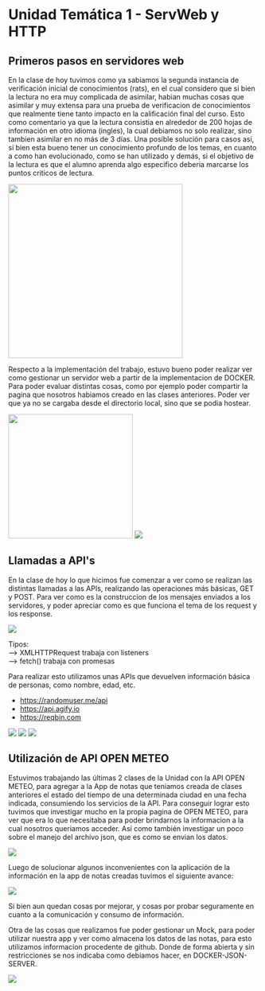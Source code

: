 # Unidad Temática 1 - ServWeb y HTTP

## Primeros pasos en servidores web

En la clase de hoy tuvimos como ya sabiamos la segunda instancia de verificación inicial de conocimientos (rats), en el cual considero que si bien la lectura no era muy complicada de asimilar, habian muchas cosas que asimilar y muy extensa para una prueba de verificacion de conocimientos que realmente tiene tanto impacto en la calificación final del curso. Esto como comentario ya que la lectura consistia en alrededor de 200 hojas de información en otro idioma (ingles), la cual debiamos no solo realizar, sino tambien asimilar en no más de 3 días.
Una posible solución para casos asi, si bien esta bueno tener un conocimiento profundo de los temas, en cuanto a como han evolucionado, como se han utilizado y demás, si el objetivo de la lectura es que el alumno aprenda algo especifico deberia marcarse los puntos criticos de lectura.

<img src= "https://user-images.githubusercontent.com/88668277/187924422-382b98a0-8668-4beb-9af7-34dfa3111b0e.png" height="350px" />

Respecto a la implementación del trabajo, estuvo bueno poder realizar ver como gestionar un servidor web a partir de la implementacion de DOCKER.
Para poder evaluar distintas cosas, como por ejemplo poder compartir la pagina que nosotros habiamos creado en las clases anteriores. Poder ver que ya no se cargaba desde el directorio local, sino que se podia hostear. 

<img src="https://user-images.githubusercontent.com/88668277/187925929-9e2cd503-675c-4ca6-a112-3c2c8453ba14.png" height="250px"/>
<img src="https://user-images.githubusercontent.com/88668277/187926510-4f6d78bf-82d7-4c2c-b48d-1c2c091e15ac.png"/>


## Llamadas a API's

En la clase de hoy lo que hicimos fue comenzar a ver como se realizan las distintas llamadas a las APIs, realizando las operaciones más básicas, GET y POST.
Para ver como es la construccion de los mensajes enviados a los servidores, y poder apreciar como es que funciona el tema de los request y los response.

<img src="https://user-images.githubusercontent.com/88668277/187928856-87d0a37b-fcc0-4122-b090-a42332cff41e.png" />

Tipos:<br>
--> XMLHTTPRequest trabaja con listeners <br>
--> fetch() trabaja con promesas

Para realizar esto utilizamos unas APIs que devuelven información básica de personas, como nombre, edad, etc.
+ https://randomuser.me/api
+ https://api.agify.io 
+ https://reqbin.com

<img src="https://user-images.githubusercontent.com/88668277/187930997-761fec30-21ce-490e-bf0d-2b4f7caf60e0.png" weigth="350px"/>
<img src="https://user-images.githubusercontent.com/88668277/187932644-a0c4c228-9da1-46bf-9b81-fa0071d40aa5.png" weigth="350px"/>
<img src="https://user-images.githubusercontent.com/88668277/187933063-15c04a00-21aa-4c4d-9c39-44c6a387d1c0.png" weigth="350px"/>


## Utilización de API OPEN METEO

Estuvimos trabajando las últimas 2 clases de la Unidad con la API OPEN METEO, para agregar a la App de notas que teniamos creada de clases anteriores el estado del tiempo de una determinada ciudad en una fecha indicada, consumiendo los servicios de la API.
Para conseguir lograr esto tuvimos que investigar mucho en la propia pagina de OPEN METEO, para ver que era lo que necesitaba para poder brindarnos la informacion a la cual nosotros queriamos acceder. Así como también investigar un poco sobre el manejo del archivo json, que es como se envian los datos.

<img src="https://user-images.githubusercontent.com/88668277/187935772-a17183ca-b75c-4f7f-9f45-8fa89fd5cbfb.png"/>

Luego de solucionar algunos inconvenientes con la aplicación de la información en la app de notas creadas tuvimos el siguiente avance:

<img src="https://user-images.githubusercontent.com/88668277/187935507-2d4b3cac-26de-45f7-aa6c-3021fe444007.png"/>

Si bien aun quedan cosas por mejorar, y cosas por probar seguramente en cuanto a la comunicación y consumo de información.

Otra de las cosas que realizamos fue poder gestionar un Mock, para poder utilizar nuestra app y ver como almacena los datos de las notas, para esto utilizamos informacion procedente de github. Donde de forma abierta y sin restricciones se nos indicaba como debiamos hacer, en DOCKER-JSON-SERVER.

<img src="https://user-images.githubusercontent.com/88668277/187936999-dc37ae7f-8e39-42e8-a85e-e1e30752ab7a.png"/>



